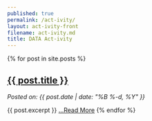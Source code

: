 ```yaml
---
published: true
permalink: /act-ivity/
layout: act-ivity-front
filename: act-ivity.md
title: DATA Act-ivity
---
```


<div class="container">
    <div class="row">
        <div class="col-md-8 blog">
            {% for post in site.posts %}
            <h2><a href="{{ site.baseurl }}{{ post.url }}">{{ post.title }}</a></h2>
            <cite>Posted on: {{ post.date | date: "%B %-d, %Y" }}</cite>
            <p>{{ post.excerpt }}<span class='read-more'> <a href="{{ site.baseurl }}{{ post.url }}">...Read More</a>
            {% endfor %}
        
     
